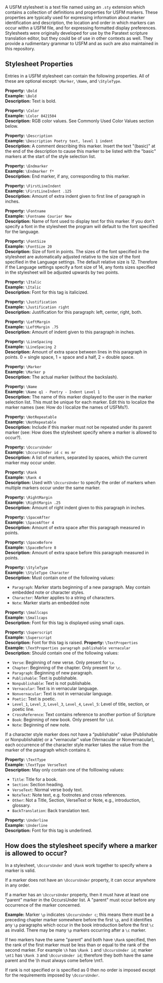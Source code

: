 A USFM stylesheet is a text file named using an `.sty` extension which contains a collection of definitions and properties for USFM markers. These properties are typically used for expressing information about marker identification and description, the location and order in which markers can occur withn a USFM file, and for expressing formatted display preferences. Stylesheets were originally developed for use by the Paratext scripture translation editor, but they could be of use in other contexts as well. They provide a rudimentary grammar to USFM and as such are also maintained in this repository.

## Stylesheet Properties

Entries in a USFM stylesheet can contain the following properties. All of these are optional except: `\Marker`, `\Name`, and `\StyleType`.

**Property:** `\Bold`  
**Example:** `\Bold`  
**Description:** Text is bold.

**Property:** `\Color`  
**Example:** `\Color 8421504`  
**Description:** RGB color values. See Commonly Used Color Values section below.

**Property:** `\Description`  
**Example:** `\Description Poetry text, level 1 indent`  
**Description:** A comment describing this marker. Insert the text "(basic)" at the end of the description to cause this marker to be listed with the "basic" markers at the start of the style selection list.

**Property:** `\Endmarker`  
**Example:** `\Endmarker f*`  
**Description:** End marker, if any, corresponding to this marker.

**Property:** `\FirstLineIndent`  
**Example:** `\FirstLineIndent .125`  
**Description:** Amount of extra indent given to first line of paragraph in inches.

**Property:** `\Fontname`  
**Example:** `\Fontname Courier New`  
**Description:** Name of font used to display text for this marker. If you don't specify a font in the stylesheet the program will default to the font specified for the language.

**Property:** `\FontSize`  
**Example:** `\FontSize 20`  
**Description:** Size of font in points. The sizes of the font specified in the stylesheet are automatically adjusted relative to the size of the font specified in the Language settings. The default relative size is 12. Therefore if the Language settings specify a font size of 14, any fonts sizes specified in the stylesheet will be adjusted upwards by two points.

**Property:** `\Italic`  
**Example:** `\Italic`  
**Description:** Font for this tag is italicized.

**Property:** `\Justification`  
**Example:** `\Justification right`  
**Description:** Justification for this paragraph: left, center, right, both.

**Property:** `\LeftMargin`  
**Example:** `\LeftMargin .75`  
**Description:** Amount of indent given to this paragraph in inches.

**Property:** `\LineSpacing`  
**Example:** `\LineSpacing 2`  
**Description:** Amount of extra space between lines in this paragraph in points. 0 = single space, 1 = space and a half, 2 = double space.

**Property:** `\Marker`  
**Example:** `\Marker p`  
**Description:** The actual marker (without the backslash).

**Property:** `\Name`  
**Example:** `\Name q1 - Poetry - Indent Level 1`  
**Description:** The name of this marker displayed to the user in the marker selection list. This must be unique for each marker. Edit this to localize the marker names (see: How do I localize the names of USFMs?).

**Property:** `\NotRepeatable`  
**Example:** `\NotRepeatable`  
**Description:** Include if this marker must not be repeated under its parent marker (see: How does the stylesheet specify where a marker is allowed to occur?).

**Property:** `\OccursUnder`  
**Example:** `\OccursUnder id c ms mr`  
**Description:** A list of markers, separated by spaces, which the current marker may occur under.

**Property:** `\Rank`  
**Example:** `\Rank 4`  
**Description:** Used with `\OccursUnder` to specify the order of markers when multiple markers occur under the same marker.

**Property:** `\RightMargin`  
**Example:** `\RightMargin .25`  
**Description:** Amount of right indent given to this paragraph in inches.

**Property:** `\SpaceAfter`  
**Example:** `\SpaceAfter 4`  
**Description:** Amount of extra space after this paragraph measured in points.

**Property:** `\SpaceBefore`  
**Example:** `\SpaceBefore 8`  
**Description:** Amount of extra space before this paragraph measured in points.

**Property:** `\StyleType`  
**Example:** `\StyleType Character`  
**Description:** Must contain one of the following values:
* `Paragraph`: Marker starts beginning of a new paragraph. May contain embedded note or character styles.
* `Character`: Marker applies to a string of characters.
* `Note`: Marker starts an embedded note

**Property:** `\Smallcaps`  
**Example:** `\Smallcaps`  
**Description:** Font for this tag is displayed using small caps.

**Property:** `\Superscript`  
**Example:** `\Superscript`  
**Description:** Font for this tag is raised.
**Property:** `\TextProperties`  
**Example:** `\TextProperties paragraph publishable vernacular`  
**Description:** Should contain one of the following values:
* `Verse`: Beginning of new verse. Only present for `\v`.
* `Chapter`: Beginning of the chapter. Only present for `\c`.
* `Paragraph`: Beginning of new paragraph.
* `Publishable`: Text is publishable.
* `Nonpublishable`: Text is not publishable.
* `Vernacular`: Text is in vernacular language.
* `Nonvernacular`: Text is not in vernacular language.
* `Poetic`: Text is poetic.
* `Level_1`, `Level_2`, `Level_3`, `Level_4`, `Level_5`: Level of title, section, or poetic line.
* `CrossReference`: Text contains reference to another portion of Scripture
* `Book`: Beginning of new book. Only present for `\id`.
* `Note`: Beginning of new note.

If a character style marker does not have a “publishable” value (Publishable or Nonpublishable) or a “vernacular” value (Vernacular or Nonvernacular), each occurrence of the character style marker takes the value from the marker of the paragraph which contains it.

**Property:** `\TextType`  
**Example:** `\TextType VerseText`  
**Description:** May only contain one of the folllowing values:
* `Title`: Title for a book.
* `Section`: Section heading.
* `VerseText`: Normal verse body text.
* `NoteText`: Note text, e.g. footnotes and cross references.
* `Other`: Not a Title, Section, VerseText or Note, e.g., introduction, glossary.
* `BackTranslation`: Back translation text.

**Property:** `\Underline`  
**Example:** `\Underline`  
**Description:** Font for this tag is underlined.

## How does the stylesheet specify where a marker is allowed to occur?

In a stylesheet, `\OccursUnder` and `\Rank` work together to specify where a marker is valid.

If a marker does not have an `\OccursUnder` property, it can occur anywhere in any order.

If a marker has an `\OccursUnder` property, then it must have at least one "parent" marker in the OccursUnder list. A "parent" must occur before any occurrence of the marker concerned.

**Example:** Marker `\p` indicates `\OccursUnder c`; this means there must be a preceding chapter marker somewhere before the first `\p`, and it identifies any `\p` paragraphs which occur in the book introduction before the first `\c` as invalid. There may be many `\p` markers occurring after a `\c` marker.

If two markers have the same "parent" and both have `\Rank` specified, then the rank of the first marker must be less than or equal to the rank of the second marker. For example `\h` has `\Rank 1` and `\OccursUnder id`; marker `\mt1` has `\Rank 3` and `\OccursUnder id`; therefore they both have the same parent and the \h must always come before \mt1.

If rank is not specified or is specified as 0 then no order is imposed except for the requirements imposed by `\OccursUnder`.
